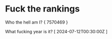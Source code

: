 # Fuck the rankings

Who the hell am I?
{ 7570469 }

What fucking year is it?
[ 2024-07-12T00:30:00Z ]
